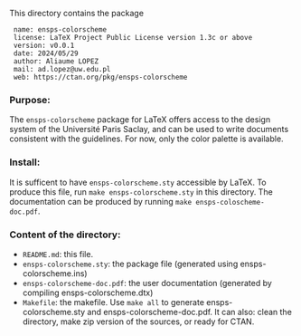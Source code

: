 This directory contains the package

     name: ensps-colorscheme
     license: LaTeX Project Public License version 1.3c or above
     version: v0.0.1
     date: 2024/05/29
     author: Aliaume LOPEZ
     mail: ad.lopez@uw.edu.pl
     web: https://ctan.org/pkg/ensps-colorscheme

### Purpose:

The `ensps-colorscheme` package for LaTeX offers 
access to the design system of the Université Paris Saclay,
and can be used to write documents consistent with the 
guidelines. For now, only the color palette is available.

### Install:

It is sufficent to have `ensps-colorscheme.sty` accessible 
by LaTeX. To produce this file, run `make ensps-colorscheme.sty`
in this directory. The documentation can be produced by
running `make ensps-coloscheme-doc.pdf`.


### Content of the directory:

- `README.md`: this file.
- `ensps-colorscheme.sty`: the package file (generated using ensps-colorscheme.ins)
- `ensps-colorscheme-doc.pdf`: the user documentation (generated by compiling
  ensps-colorscheme.dtx)
- `Makefile`: the makefile. Use `make all` to generate ensps-colorscheme.sty
  and ensps-colorscheme-doc.pdf. It can also: clean the directory, make zip
  version of the sources, or ready for CTAN.
